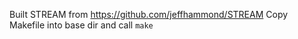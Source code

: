 Built STREAM from https://github.com/jeffhammond/STREAM
Copy Makefile into base dir and call `make`
